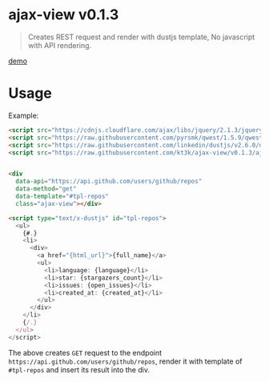 # ajax-view v0.1.3

> Creates REST request and render with dustjs template,
> No javascript with API rendering.

[demo](http://kt3k.github.io/ajax-view/example.html)

# Usage

Example:

```html
<script src="https://cdnjs.cloudflare.com/ajax/libs/jquery/2.1.3/jquery.js"></script>
<script src="https://raw.githubusercontent.com/pyrsmk/qwest/1.5.9/qwest.min.js"></script>
<script src="https://raw.githubusercontent.com/linkedin/dustjs/v2.6.0/dist/dust-full.js"></script>
<script src="https://raw.githubusercontent.com/kt3k/ajax-view/v0.1.3/ajax-view.js"></script>


<div
  data-api="https://api.github.com/users/github/repos"
  data-method="get"
  data-template="#tpl-repos"
  class="ajax-view"></div>

<script type="text/x-dustjs" id="tpl-repos">
  <ul>
    {#.}
    <li>
      <div>
        <a href="{html_url}">{full_name}</a>
        <ul>
          <li>language: {language}</li>
          <li>star: {stargazers_count}</li>
          <li>issues: {open_issues}</li>
          <li>created_at: {created_at}</li>
        </ul>
      </div>
    </li>
    {/.}
  </ul>
</script>
```

The above creates `GET` request to the endpoint `https://api.github.com/users/github/repos`, render it with template of `#tpl-repos` and insert its result into the div.
